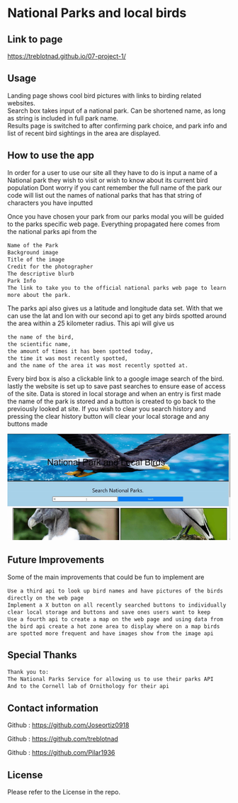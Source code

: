 # National Parks and local birds

## Link to page

https://treblotnad.github.io/07-project-1/

## Usage
Landing page shows cool bird pictures with links to birding related websites.  
Search box takes input of a national park. Can be shortened name, as long as string is included in full park name.  
Results page is switched to after confirming park choice, and park info and list of recent bird sightings in the area are displayed.  

## How to use the app 
In order for a user to use our site all they have to do is input a name of a National park they wish to visit or wish to know about its current bird population
Dont worry if you cant remember the full name of the park our code will list out the names of national parks that has that string of characters you have inputted

Once you have chosen your park from our parks modal you will be guided to the parks specific web page. 
Everything propagated here comes from the national parks api from the 

    Name of the Park
    Background image 
    Title of the image
    Credit for the photographer
    The descriptive blurb
    Park Info
    The link to take you to the official national parks web page to learn more about the park. 
The parks api also gives us a latitude and longitude data set. With that we can use the lat and lon with our second api to get any birds spotted around the area within a 25 kilometer radius.
This api will give us 
        
    the name of the bird, 
    the scientific name,
    the amount of times it has been spotted today,
    the time it was most recently spotted,
    and the name of the area it was most recently spotted at.
Every bird box is also a clickable link to a google image search of the bird. 
lastly the website is set up to save past searches to ensure ease of access of the site. Data is stored in local storage and when an entry is first made the name of the park is stored and a button is created to go back to the previously looked at site. If you wish to clear you search history and pressing the clear history button will clear your local storage and any buttons made


![Gif of landing page, search. Park data and bird sightings displayed.](assets/images/ezgif.com-video-to-gif-converted.gif)

## Future Improvements
Some of the main improvements that could be fun to implement are

    Use a third api to look up bird names and have pictures of the birds directly on the web page
    Implement a X button on all recently searched buttons to individually clear local storage and buttons and save ones users want to keep
    Use a fourth api to create a map on the web page and using data from the bird api create a hot zone area to display where on a map birds are spotted more frequent and have images show from the image api

## Special Thanks 
    Thank you to:
    The National Parks Service for allowing us to use their parks API 
    And to the Cornell lab of Ornithology for their api

## Contact information
Github : <https://github.com/Joseortiz0918>
    
Github : <https://github.com/treblotnad>
    
Github : <https://github.com/Pilar1936>

## License
Please refer to the License in the repo.
